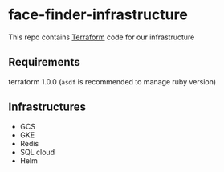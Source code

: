 # face-finder-infrastructure

This repo contains [Terraform](https://www.terraform.io/) code for our infrastructure 

## Requirements
terraform 1.0.0 (`asdf` is recommended to manage ruby version)

## Infrastructures
- GCS
- GKE 
- Redis
- SQL cloud
- Helm 

